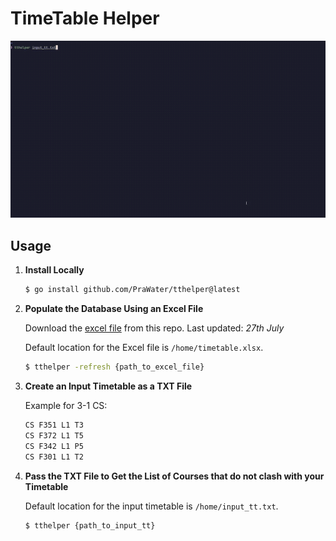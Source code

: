 # TimeTable Helper

![demo gif](./demo.gif)

## Usage

1. **Install Locally**
   ```sh
   $ go install github.com/PraWater/tthelper@latest
   ```

2. **Populate the Database Using an Excel File**

   Download the [excel file](./timetable.xlsx) from this repo. Last updated: *27th July*

   Default location for the Excel file is `/home/timetable.xlsx`.
   ```sh
   $ tthelper -refresh {path_to_excel_file}
   ```

3. **Create an Input Timetable as a TXT File**

     Example for 3-1 CS:
     ```txt
     CS F351 L1 T3
     CS F372 L1 T5
     CS F342 L1 P5
     CS F301 L1 T2
     ```

4. **Pass the TXT File to Get the List of Courses that do not clash with your Timetable**

   Default location for the input timetable is `/home/input_tt.txt`.
   ```sh
   $ tthelper {path_to_input_tt}
   ```

